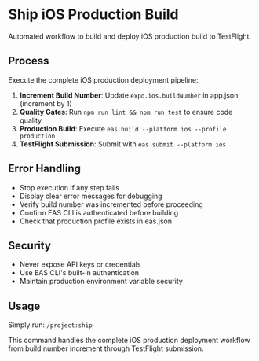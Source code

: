 # Ship iOS Production Build

Automated workflow to build and deploy iOS production build to TestFlight.

## Process

Execute the complete iOS production deployment pipeline:

1. **Increment Build Number**: Update `expo.ios.buildNumber` in app.json (increment by 1)
2. **Quality Gates**: Run `npm run lint && npm run test` to ensure code quality
3. **Production Build**: Execute `eas build --platform ios --profile production`
4. **TestFlight Submission**: Submit with `eas submit --platform ios`

## Error Handling

- Stop execution if any step fails
- Display clear error messages for debugging
- Verify build number was incremented before proceeding
- Confirm EAS CLI is authenticated before building
- Check that production profile exists in eas.json

## Security

- Never expose API keys or credentials
- Use EAS CLI's built-in authentication
- Maintain production environment variable security

## Usage

Simply run: `/project:ship`

This command handles the complete iOS production deployment workflow from build number increment through TestFlight submission.